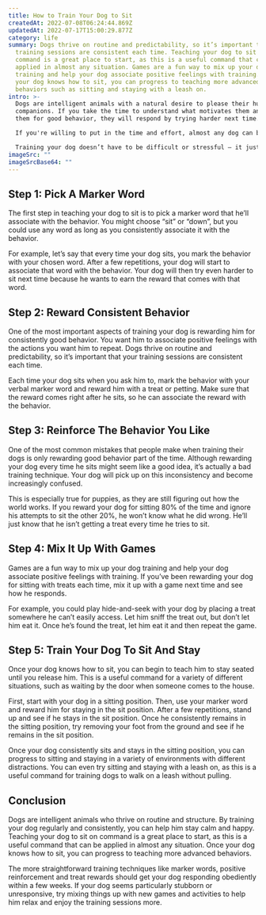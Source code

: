 ```yaml
---
title: How to Train Your Dog to Sit
createdAt: 2022-07-08T06:24:44.869Z
updatedAt: 2022-07-17T15:00:29.877Z
category: life
summary: Dogs thrive on routine and predictability, so it’s important that your
  training sessions are consistent each time. Teaching your dog to sit on
  command is a great place to start, as this is a useful command that can be
  applied in almost any situation. Games are a fun way to mix up your dog
  training and help your dog associate positive feelings with training. Once
  your dog knows how to sit, you can progress to teaching more advanced
  behaviors such as sitting and staying with a leash on.
intro: >-
  Dogs are intelligent animals with a natural desire to please their human
  companions. If you take the time to understand what motivates them and reward
  them for good behavior, they will respond by trying harder next time.

  If you're willing to put in the time and effort, almost any dog can be trained to sit on command. It's just a matter of identifying your dog’s motivation and rewarding him for the behaviors that you like. With consistent training sessions every day or two, your dog will learn how to sit in no time at all.

  Training your dog doesn’t have to be difficult or stressful – it just requires commitment and patience from both of you. The more straightforward training techniques like marker words, positive reinforcement and treat rewards should get your dog responding obediently within a few weeks.
imageSrc: ""
imageSrcBase64: ""
---
```


## Step 1: Pick A Marker Word

The first step in teaching your dog to sit is to pick a marker word that he’ll associate with the behavior. You might choose “sit” or “down”, but you could use any word as long as you consistently associate it with the behavior. 

For example, let’s say that every time your dog sits, you mark the behavior with your chosen word. After a few repetitions, your dog will start to associate that word with the behavior. Your dog will then try even harder to sit next time because he wants to earn the reward that comes with that word.

## Step 2: Reward Consistent Behavior

One of the most important aspects of training your dog is rewarding him for consistently good behavior. You want him to associate positive feelings with the actions you want him to repeat. Dogs thrive on routine and predictability, so it’s important that your training sessions are consistent each time. 

Each time your dog sits when you ask him to, mark the behavior with your verbal marker word and reward him with a treat or petting. Make sure that the reward comes right after he sits, so he can associate the reward with the behavior.

## Step 3: Reinforce The Behavior You Like

One of the most common mistakes that people make when training their dogs is only rewarding good behavior part of the time. Although rewarding your dog every time he sits might seem like a good idea, it’s actually a bad training technique. Your dog will pick up on this inconsistency and become increasingly confused.

This is especially true for puppies, as they are still figuring out how the world works. If you reward your dog for sitting 80% of the time and ignore his attempts to sit the other 20%, he won’t know what he did wrong. He’ll just know that he isn’t getting a treat every time he tries to sit.

## Step 4: Mix It Up With Games

Games are a fun way to mix up your dog training and help your dog associate positive feelings with training. If you’ve been rewarding your dog for sitting with treats each time, mix it up with a game next time and see how he responds.

For example, you could play hide-and-seek with your dog by placing a treat somewhere he can’t easily access. Let him sniff the treat out, but don’t let him eat it. Once he’s found the treat, let him eat it and then repeat the game.

## Step 5: Train Your Dog To Sit And Stay

Once your dog knows how to sit, you can begin to teach him to stay seated until you release him. This is a useful command for a variety of different situations, such as waiting by the door when someone comes to the house.

First, start with your dog in a sitting position. Then, use your marker word and reward him for staying in the sit position. After a few repetitions, stand up and see if he stays in the sit position. Once he consistently remains in the sitting position, try removing your foot from the ground and see if he remains in the sit position.

Once your dog consistently sits and stays in the sitting position, you can progress to sitting and staying in a variety of environments with different distractions. You can even try sitting and staying with a leash on, as this is a useful command for training dogs to walk on a leash without pulling.

## Conclusion

Dogs are intelligent animals who thrive on routine and structure. By training your dog regularly and consistently, you can help him stay calm and happy. Teaching your dog to sit on command is a great place to start, as this is a useful command that can be applied in almost any situation. Once your dog knows how to sit, you can progress to teaching more advanced behaviors.

The more straightforward training techniques like marker words, positive reinforcement and treat rewards should get your dog responding obediently within a few weeks. If your dog seems particularly stubborn or unresponsive, try mixing things up with new games and activities to help him relax and enjoy the training sessions more.
